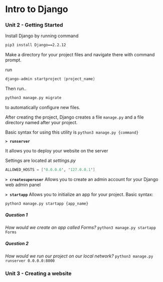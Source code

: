 # Intro to Django

### Unit 2 - Getting Started

Install Django by running command

```scheme
pip3 install Django==2.2.12
```

Make a directory for your project files and navigate there with command prompt.

run 
```scheme
django-admin startproject {project_name}
```

Then run..
```scheme
python3 manage.py migrate
```
to automatically configure new files.

After creating the project, Django creates a file `manage.py` and a file directory named after your project.

Basic syntax for using this utility is `python3 manage.py {command}`

**`> runserver`**

It allows you to deploy your website on the server

Settings are located at *settings.py*

```scheme
ALLOWED_HOSTS = ['0.0.0.0', '127.0.0.1']
```

**`> createsuperuser`**
Allows you to create an admin account for your Django web admin panel

**`> startapp`**
Allows you to initialize an app for your project. Basic syntax:

```sheme
python3 manage.py startapp {app_name}
```

##### Question 1
*How would we create an app called Forms?*
`python3 manage.py startapp Forms`

##### Question 2
*How would we run our project on our local network?*
`python3 manage.py runserver 0.0.0.0:8000`

### Unit 3 - Creating a website

